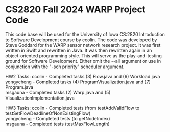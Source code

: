 # CS2820 Fall 2024 WARP Project Code
This code base will be used for the University of Iowa CS:2820 Introduction to Software
Development course by ccolin. The code was developed by Steve Goddard for the WARP sensor network 
research project. It was first written in Swift and rewritten in Java. It was then 
rewritten again in an object-oriented programming style. This will serve as the play-and-testing ground for Software Development.
Either omit the --all argument or use in conjunction with the "-sch priority" scheduler argument.

HW2 Tasks: ccolin - Completed tasks (3) Flow.java and (6) Workload.java <br>
yongycheng - Completed tasks (4) ProgramVisualization.java and (7) Program.java <br> 
msgauna - Completed tasks (2) Warp.java and (5) VisualizationImplementation.java

HW3 Tasks: ccolin - Completed tests (from testAddValidFlow to testSetFlowDeadlineOfNonExistingFlow) <br>
yongycheng - Completed tests (to getNodeIndex) <br>
msgauna - Completed tests (testMaxFlowLength)
